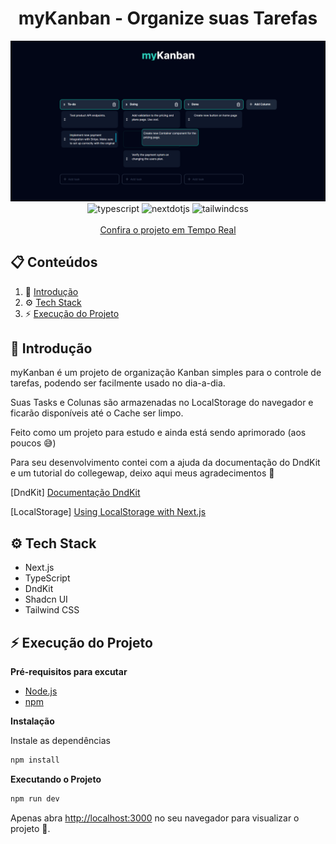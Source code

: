 <div align="center">
  <h1 align="center">myKanban - Organize suas Tarefas</h1>
  <img src="https://github.com/renanpmatos/mykanban/blob/main/public/mykanban.png" alt="mykanban"/>
  <div>
    <img src="https://img.shields.io/badge/-TypeScript-black?style=for-the-badge&logoColor=white&logo=typescript&color=3178C6" alt="typescript" />
    <img src="https://img.shields.io/badge/-Next_JS-black?style=for-the-badge&logoColor=white&logo=nextdotjs&color=000000" alt="nextdotjs" />
    <img src="https://img.shields.io/badge/-Tailwind_CSS-black?style=for-the-badge&logoColor=white&logo=tailwindcss&color=06B6D4" alt="tailwindcss" />
  </div>
  <br>
  <a href="https://geoma-renans-projects-181ce21b.vercel.app">Confira o projeto em Tempo Real</a>
</div>

## 📋 <a name="table">Conteúdos</a>

1. 👋 [Introdução](#introduction)
2. ⚙️ [Tech Stack](#tech-stack)
3. ⚡ [Execução do Projeto](#quick-start)

## <a name="introduction">👋 Introdução</a>

myKanban é um projeto de organização Kanban simples para o controle de tarefas, podendo ser facilmente usado no dia-a-dia.

Suas Tasks e Colunas são armazenadas no LocalStorage do navegador e ficarão disponíveis até o Cache ser limpo.

Feito como um projeto para estudo e ainda está sendo aprimorado (aos poucos 😅)

Para seu desenvolvimento contei com a ajuda da documentação do DndKit e um tutorial do collegewap, deixo aqui meus agradecimentos 🙏

[DndKit] <a href="https://docs.dndkit.com">Documentação DndKit</a>

[LocalStorage] <a href="https://dev.to/collegewap/how-to-use-local-storage-in-nextjs-2l2j">Using LocalStorage with Next.js</a>

## <a name="tech-stack">⚙️ Tech Stack</a>

- Next.js
- TypeScript
- DndKit
- Shadcn UI
- Tailwind CSS

## <a name="quick-start">⚡ Execução do Projeto</a>

**Pré-requisitos para excutar**

- [Node.js](https://nodejs.org/en)
- [npm](https://www.npmjs.com/)

**Instalação**

Instale as dependências

```bash
npm install
```

**Executando o Projeto**

```bash
npm run dev
```

Apenas abra [http://localhost:3000](http://localhost:3000) no seu navegador para visualizar o projeto 🤯.
